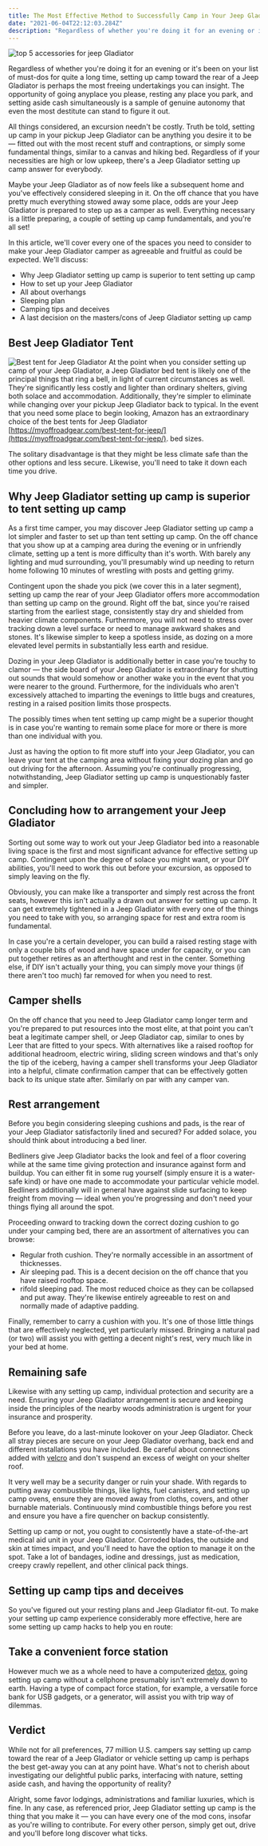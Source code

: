 ```yaml
---
title: The Most Effective Method to Successfully Camp in Your Jeep Gladiator Jeep Gladiator Bed
date: "2021-06-04T22:12:03.284Z"
description: "Regardless of whether you're doing it for an evening or it's been on your list of must-dos for quite a long time, setting up camp toward the rear of a Jeep Gladiator"
---
```

![top 5 accessories for jeep Gladiator](https://i.ibb.co/zs0w5Sy/top-5-accessories-for-jeep-Gladiator.jpg)


Regardless of whether you're doing it for an evening or it's been on your list of must-dos for quite a long time, setting up camp toward the rear of a Jeep Gladiator is perhaps the most freeing undertakings you can insight. The opportunity of going anyplace you please, resting any place you park, and setting aside cash simultaneously is a sample of genuine autonomy that even the most destitute can stand to figure it out. 

All things considered, an excursion needn't be costly. Truth be told, setting up camp in your pickup Jeep Gladiator can be anything you desire it to be — fitted out with the most recent stuff and contraptions, or simply some fundamental things, similar to a canvas and hiking bed. Regardless of if your necessities are high or low upkeep, there's a Jeep Gladiator setting up camp answer for everybody. 

Maybe your Jeep Gladiator as of now feels like a subsequent home and you've effectively considered sleeping in it. On the off chance that you have pretty much everything stowed away some place, odds are your Jeep Gladiator is prepared to step up as a camper as well. Everything necessary is a little preparing, a couple of setting up camp fundamentals, and you're all set! 

In this article, we'll cover every one of the spaces you need to consider to make your Jeep Gladiator camper as agreeable and fruitful as could be expected. We'll discuss: 

- Why Jeep Gladiator setting up camp is superior to tent setting up camp 
- How to set up your Jeep Gladiator 
- All about overhangs 
- Sleeping plan 
- Camping tips and deceives 
- A last decision on the masters/cons of Jeep Gladiator setting up camp 


## Best Jeep Gladiator Tent
 ![Best tent for Jeep Gladiator](https://i.ibb.co/Jy16zM1/Best-tent-for-Jeep-Gladiator.jpg)
At the point when you consider setting up camp of your Jeep Gladiator, a Jeep Gladiator bed tent is likely one of the principal things that ring a bell, in light of current circumstances as well. They're significantly less costly and lighter than ordinary shelters, giving both solace and accommodation. Additionally, they're simpler to eliminate while changing over your pickup Jeep Gladiator back to typical. In the event that you need some place to begin looking, Amazon has an extraordinary choice of the best tents for Jeep Gladiator [https://myoffroadgear.com/best-tent-for-jeep/](https://myoffroadgear.com/best-tent-for-jeep/).
 bed sizes. 

The solitary disadvantage is that they might be less climate safe than the other options and less secure. Likewise, you'll need to take it down each time you drive. 

## Why Jeep Gladiator setting up camp is superior to tent setting up camp 

As a first time camper, you may discover Jeep Gladiator setting up camp a lot simpler and faster to set up than tent setting up camp. On the off chance that you show up at a camping area during the evening or in unfriendly climate, setting up a tent is more difficulty than it's worth. With barely any lighting and mud surrounding, you'll presumably wind up needing to return home following 10 minutes of wrestling with posts and getting grimy. 

Contingent upon the shade you pick (we cover this in a later segment), setting up camp the rear of your Jeep Gladiator offers more accommodation than setting up camp on the ground. Right off the bat, since you're raised starting from the earliest stage, consistently stay dry and shielded from heavier climate components. Furthermore, you will not need to stress over tracking down a level surface or need to manage awkward shakes and stones. It's likewise simpler to keep a spotless inside, as dozing on a more elevated level permits in substantially less earth and residue. 

Dozing in your Jeep Gladiator is additionally better in case you're touchy to clamor — the side board of your Jeep Gladiator is extraordinary for shutting out sounds that would somehow or another wake you in the event that you were nearer to the ground. Furthermore, for the individuals who aren't excessively attached to imparting the evenings to little bugs and creatures, resting in a raised position limits those prospects. 

The possibly times when tent setting up camp might be a superior thought is in case you're wanting to remain some place for more or there is more than one individual with you. 

Just as having the option to fit more stuff into your Jeep Gladiator, you can leave your tent at the camping area without fixing your dozing plan and go out driving for the afternoon. Assuming you're continually progressing, notwithstanding, Jeep Gladiator setting up camp is unquestionably faster and simpler. 

## Concluding how to arrangement your Jeep Gladiator 
Sorting out some way to work out your Jeep Gladiator bed into a reasonable living space is the first and most significant advance for effective setting up camp. Contingent upon the degree of solace you might want, or your DIY abilities, you'll need to work this out before your excursion, as opposed to simply leaving on the fly. 

Obviously, you can make like a transporter and simply rest across the front seats, however this isn't actually a drawn out answer for setting up camp. It can get extremely tightened in a Jeep Gladiator with every one of the things you need to take with you, so arranging space for rest and extra room is fundamental. 

In case you're a certain developer, you can build a raised resting stage with only a couple bits of wood and have space under for capacity, or you can put together retires as an afterthought and rest in the center. Something else, if DIY isn't actually your thing, you can simply move your things (if there aren't too much) far removed for when you need to rest. 

## Camper shells 
On the off chance that you need to Jeep Gladiator camp longer term and you're prepared to put resources into the most elite, at that point you can't beat a legitimate camper shell, or Jeep Gladiator cap, similar to ones by Leer that are fitted to your specs. With alternatives like a raised rooftop for additional headroom, electric wiring, sliding screen windows and that's only the tip of the iceberg, having a camper shell transforms your Jeep Gladiator into a helpful, climate confirmation camper that can be effectively gotten back to its unique state after. Similarly on par with any camper van. 

## Rest arrangement 
Before you begin considering sleeping cushions and pads, is the rear of your Jeep Gladiator satisfactorily lined and secured? For added solace, you should think about introducing a bed liner. 

Bedliners give Jeep Gladiator backs the look and feel of a floor covering while at the same time giving protection and insurance against form and buildup. You can either fit in some rug yourself (simply ensure it is a water-safe kind) or have one made to accommodate your particular vehicle model. Bedliners additionally will in general have against slide surfacing to keep freight from moving — ideal when you're progressing and don't need your things flying all around the spot. 

Proceeding onward to tracking down the correct dozing cushion to go under your camping bed, there are an assortment of alternatives you can browse: 
- Regular froth cushion. They're normally accessible in an assortment of thicknesses. 
- Air sleeping pad. This is a decent decision on the off chance that you have raised rooftop space. 
- rifold sleeping pad. The most reduced choice as they can be collapsed and put away. They're likewise entirely agreeable to rest on and normally made of adaptive padding. 

Finally, remember to carry a cushion with you. It's one of those little things that are effectively neglected, yet particularly missed. Bringing a natural pad (or two) will assist you with getting a decent night's rest, very much like in your bed at home. 

## Remaining safe 
Likewise with any setting up camp, individual protection and security are a need. Ensuring your Jeep Gladiator arrangement is secure and keeping inside the principles of the nearby woods administration is urgent for your insurance and prosperity. 

Before you leave, do a last-minute lookover on your Jeep Gladiator. Check all stray pieces are secure on your Jeep Gladiator overhang, back end and different installations you have included. Be careful about connections added with   [velcro](https://en.wikipedia.org/wiki/Velcro) and don't suspend an excess of weight on your shelter roof.
 
 It very well may be a security danger or ruin your shade. 
With regards to putting away combustible things, like lights, fuel canisters, and setting up camp ovens, ensure they are moved away from cloths, covers, and other burnable materials. Continuously mind combustible things before you rest and ensure you have a fire quencher on backup consistently.
 
Setting up camp or not, you ought to consistently have a state-of-the-art medical aid unit in your Jeep Gladiator. Corroded blades, the outside and skin at times impact, and you'll need to have the option to manage it on the spot. Take a lot of bandages, iodine and dressings, just as medication, creepy crawly repellent, and other clinical pack things. 

## Setting up camp tips and deceives 
So you've figured out your resting plans and Jeep Gladiator fit-out. To make your setting up camp experience considerably more effective, here are some setting up camp hacks to help you en route: 

## Take a convenient force station 
However much we as a whole need to have a computerized [detox](https://www.healthline.com/nutrition/how-to-detox-your-body), going setting up camp without a cellphone presumably isn't extremely down to earth. Having a type of compact force station, for example, a versatile force bank for USB gadgets, or a generator, will assist you with trip way of dilemmas. 

## Verdict
While not for all preferences, 77 million U.S. campers say setting up camp toward the rear of a Jeep Gladiator or vehicle setting up camp is perhaps the best get-away you can at any point have. What's not to cherish about investigating our delightful public parks, interfacing with nature, setting aside cash, and having the opportunity of reality? 

Alright, some favor lodgings, administrations and familiar luxuries, which is fine. In any case, as referenced prior, Jeep Gladiator setting up camp is the thing that you make it — you can have every one of the mod cons, insofar as you're willing to contribute. For every other person, simply get out, drive and you'll before long discover what ticks.
